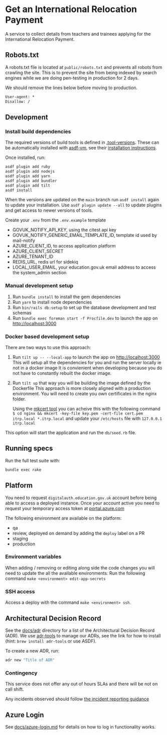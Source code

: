 # Get an International Relocation Payment

A service to collect details from teachers and trainees applying for the
International Relocation Payment.

## Robots.txt

A robots.txt file is located at `public/robots.txt` and prevents all robots from
crawling the site. This is to prevent the site from being indexed by search engines
while we are doing pen-testing in production for 2 days.

We should remove the lines below before moving to production.

```txt
User-agent: *
Disallow: /
```

## Development

### Install build dependencies

The required versions of build tools is defined in
[.tool-versions](.tool-versions). These can be automatically installed with
[asdf-vm](https://asdf-vm.com/), see their [installation
instructions](https://asdf-vm.com/#/core-manage-asdf).

Once installed, run:

```bash
asdf plugin add ruby
asdf plugin add nodejs
asdf plugin add yarn
asdf plugin add bundler
asdf plugin add tilt
asdf install
```

When the versions are updated on the `main` branch run `asdf install` again to update your
installation. Use `asdf plugin update --all` to update plugins and get access to
newer versions of tools.

Create your `.env` from the `.env.example` template

- GOVUK_NOTIFY_API_KEY, using the citest api key
- GOVUK_NOTIFY_GENERIC_EMAIL_TEMPLATE_ID, template id used by mail-notify
- AZURE_CLIENT_ID, to access application platform
- AZURE_CLIENT_SECRET
- AZURE_TENANT_ID
- REDIS_URL, redis url for sidekiq
- LOCAL_USER_EMAIL, your education.gov.uk email address to access the system_admin section

### Manual development setup

1. Run `bundle install` to install the gem dependencies
2. Run `yarn` to install node dependencies
3. Run `bin/rails db:setup` to set up the database development and test schemas
4. Run `bundle exec foreman start -f Procfile.dev` to launch the app on <http://localhost:3000>

### Docker based development setup

There are two ways to use this approach:

1. Run `tilt up -- --local-app` to launch the app on <http://localhost:3000>
   This will setup all the dependencies for you and run the server locally ie not in a docker image
   It is convienient when developing because you do not have to constantly rebuilt the docker image.

2. Run `tilt up` that way you will be building the image defined by the Dockerfile
   This approach is more closely aligned with a production environment.
   You will need to create you own certificates in the nginx folder.

   Using the [mkcert tool](https://github.com/FiloSottile/mkcert) you can acheive this with the following command
   `$ cd nginx && mkcert -key-file key.pem -cert-file cert.pem itrp.local *.itrp.local`
   and update your `/etc/hosts` file with `127.0.0.1       itrp.local`


This option will start the application and run the `db/seed.rb` file.

## Running specs

Run the full test suite with:

```bash
bundle exec rake
```

## Platform

You need to request `digitalauth.education.gov.uk` account before being able to access a deployed
instance.
Once your account active you need to request your temporary access token at
[portal.azure.com](https://portal.azure.com/#view/Microsoft_Azure_PIMCommon/ActivationMenuBlade/~/azurerbac)

The following environment are available on the platform:

- qa
- review, deployed on demand by adding the `deploy` label on a PR
- staging
- production

### Environment variables

When adding / removing or editing along side the code changes you will need to update the all the
available environments.
Run the following command `make <environment> edit-app-secrets`

### SSH access

Access a deploy with the command `make <environment> ssh`.

## Architectural Decision Record

See the [docs/adr](docs/adr) directory for a list of the Architectural Decision
Record (ADR). We use [adr-tools](https://github.com/npryce/adr-tools) to manage
our ADRs, see the link for how to install (hint: `brew install adr-tools` or use
ASDF).

To create a new ADR, run:

```bash
adr new "Title of ADR"
```

### Contingency

This service does not offer any out of hours SLAs and there will be not on call shift.

Any incidents observed should follow [the incident reporting guidance](https://tech-docs.teacherservices.cloud/operating-a-service/incident-playbook.html)

## Azure Login

See [docs/azure-login.md](docs/azure-login.md) for details on how to log in functionality works.
